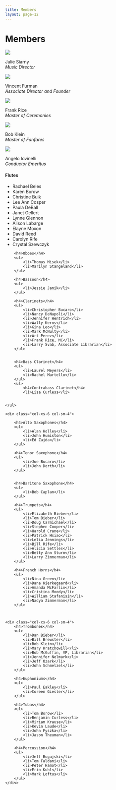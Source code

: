 ```yaml
---
title: Members
layout: page-12
---
```


# Members
<div id="members">
<div class="row">
    <div class="col-xs-6 col-md-4">
        <img src="images/julie.jpg" class="img-responsive"/>
        <p>Julie Siarny<br />
        <em>Music Director</em></p>
    </div>
    <div class="col-xs-6 col-md-4">
        <img src="images/vince.jpg" class="img-responsive"/>
        <p>Vincent Furman<br />
        <em>Associate Director and Founder</em></p>
    </div>
    <div class="col-xs-6 col-md-4">
        <img src="images/frank.jpg" class="img-responsive"/>
        <p>Frank Rice<br />
        <em>Master of Ceremonies</em></p>
    </div>
    <div class="col-xs-6 col-md-4">
        <img src="images/bob_klein.jpg" class="img-responsive"/>
        <p>Bob Klein<br />
        <em>Master of Fanfares</em></p>
    </div>
    <div class="col-xs-6 col-md-4">
        <img src="images/angie.jpg" class="img-responsive"/>
        <p>Angelo Iovinelli<br />
        <em>Conductor Emeritus</em></p>
    </div>
</div>

<div class="row">
    <div class="col-xs-6 col-sm-4">
        <h4>Flutes</h4>
        <ul>
            <li>Rachael Beles</li>
            <li>Karen Borow</li>
            <li>Christine Buik</li>
            <li>Lee Ann Cosper</li>
            <li>Paula DeBall</li>
            <li>Janet Gellert</li>
            <li>Lynne Glennon</li>
            <li>Alison Labarge</li>
            <li>Elayne Moxon</li>
            <li>David Reed</li>
            <li>Carolyn Rife</li>
            <li>Crystal Szewczyk</li>
        </ul>

        <h4>Oboes</h4>
        <ul>
            <li>Thomas Misek</li>
            <li>Marilyn Stangeland</li>
        </ul>

        <h4>Bassoon</h4>
        <ul>
            <li>Jessie Janik</li>
        </ul>

        <h4>Clarinets</h4>
        <ul>
            <li>Christopher Bucaro</li>
            <li>Nancy DeNapoli</li>
            <li>Jennifer Hentrich</li>
            <li>Wally Kerns</li>
            <li>Gina Leo</li>
            <li>Mark McNulty</li>
            <li>Art Perez</li>
            <li>Frank Rice, MC</li>
            <li>Larry Svab, Associate Librarian</li>
        </ul>


        <h4>Bass Clarinet</h4>
        <ul>
            <li>Laurel Meyers</li>
            <li>Rachel Martello</li>
        </ul>
        <ul>
            <h4>Contrabass Clarinet</h4>
            <li>Lisa Curless</li>


    </ul>

    <div class="col-xs-6 col-sm-4">

        <h4>Alto Saxophones</h4>
        <ul>
            <li>Alan Holley</li>
            <li>John Humiston</li>
            <li>Ed Zajda</li>
        </ul>

        <h4>Tenor Saxophone</h4>
        <ul>
            <li>Joe Bucaro</li>
            <li>John Dorth</li>
        </ul>


        <h4>Baritone Saxophone</h4>
        <ul>
            <li>Bob Caplan</li>
        </ul>

        <h4>Trumpets</h4>
        <ul>
            <li>Elizabeth Bieber</li>
            <li>Tom Bieber</li>
            <li>Doug Carmichael</li>
            <li>Stephen Cooper</li>
            <li>Harold Crane</li>
            <li>Patrick Hsiao</li>
            <li>Lelia Jennings</li>
            <li>Bill Rife</li>
            <li>Alicia Settles</li>
            <li>Betty Ann Sturm</li>
            <li>Larry Zimmerman</li>
        </ul>

        <h4>French Horns</h4>
        <ul>
            <li>Nina Green</li>
            <li>Dana Kierkegaard</li>
            <li>Amanda McFarlin</li>
            <li>Cristina Moody</li>
            <li>William Stafanisin</li>
            <li>Nadya Zimmerman</li>
        </ul>



    <div class="col-xs-6 col-sm-4">
        <h4>Trombones</h4>
        <ul>
            <li>Dan Bieber</li>
            <li>Bill Brewster</li>
            <li>Bob Klein</li>
            <li>Mary Kratchowill</li>
            <li>Bob McGuffin, VP, Librarian</li>
            <li>Jennifer Nelmark</li>
            <li>Jeff Ozark</li>
            <li>John Schmelzel</li>
        </ul>		

        <h4>Euphoniums</h4>
        <ul>
            <li>Paul Eakley</li>
            <li>Coreen Giesler</li>
        </ul>

        <h4>Tubas</h4>
        <ul>
            <li>Tom Borow</li>
            <li>Benjamin Curless</li>
            <li>Miriam Krause</li>
            <li>Kevin Laude</li>
            <li>John Pyszka</li>
            <li>Jason Theuman</li>
        </ul>

        <h4>Percussion</h4>
        <ul>
            <li>Jeff Bugajski</li>
            <li>Tom Faldani</li>
            <li>Peter Hamot</li>
            <li>Erin Kuhl</li>
            <li>Mark Loftus</li>
        </ul>
    </div>

